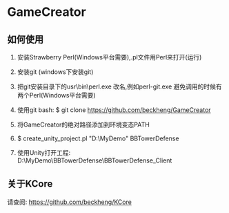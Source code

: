# GameCreator

## 如何使用

1. 安装Strawberry Perl(Windows平台需要),.pl文件用Perl来打开(运行)

2. 安装git (windows下安装git)

3. 把git安装目录下的usr\bin\perl.exe 改名,例如perl-git.exe 避免调用的时候有两个Perl(Windows平台需要)

4. 使用git bash: $ git clone https://github.com/beckheng/GameCreator

5. 将GameCreator的绝对路径添加到环境变态PATH

6. $ create_unity_project.pl "D:\MyDemo" BBTowerDefense

7. 使用Unity打开工程: D:\MyDemo\BBTowerDefense\BBTowerDefense_Client

## 关于KCore

请查阅: https://github.com/beckheng/KCore
